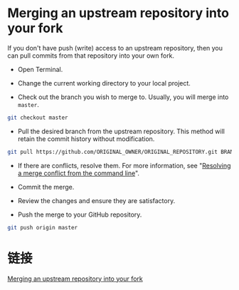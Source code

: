 # Merging an upstream repository into your fork

If you don't have push (write) access to an upstream repository, then you can pull commits from that repository into your own fork.

- Open Terminal.

- Change the current working directory to your local project.

- Check out the branch you wish to merge to. Usually, you will merge into `master`.
```bash
git checkout master
```

- Pull the desired branch from the upstream repository. This method will retain the commit history without modification.
```bash
git pull https://github.com/ORIGINAL_OWNER/ORIGINAL_REPOSITORY.git BRANCH_NAME
```

- If there are conflicts, resolve them. For more information, see "[Resolving a merge conflict from the command line](https://help.github.com/articles/resolving-a-merge-conflict-from-the-command-line)".

- Commit the merge.

- Review the changes and ensure they are satisfactory.

- Push the merge to your GitHub repository.
```bash
git push origin master
```

# 链接

[Merging an upstream repository into your fork](https://help.github.com/articles/merging-an-upstream-repository-into-your-fork/)

